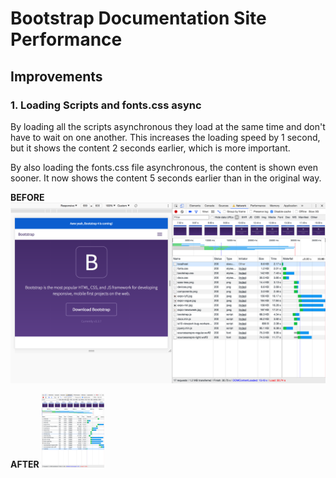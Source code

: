 # Bootstrap Documentation Site Performance

## Improvements

### 1. Loading Scripts and fonts.css async
By loading all the scripts asynchronous they load at the same time and don't have to wait on one another. This increases the loading speed by 1 second, but it shows the content 2 seconds earlier, which is more important.

By also loading the fonts.css file asynchronous, the content is shown even sooner. It now shows the content 5 seconds earlier than in the original way.

**BEFORE**
![](screenshots/before.png)

**AFTER**
<img src="screenshots/after001.png" style="width: 100px;"/>
